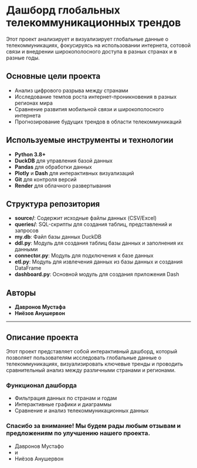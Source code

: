 # Дашборд глобальных телекоммуникационных трендов

Этот проект анализирует и визуализирует глобальные данные о телекоммуникациях, фокусируясь на использовании интернета, сотовой связи и внедрении широкополосного доступа в разных странах и в разные годы.

## Основные цели проекта

- Анализ цифрового разрыва между странами
- Исследование темпов роста интернет-проникновения в разных регионах мира
- Сравнение развития мобильной связи и широкополосного интернета
- Прогнозирование будущих трендов в области телекоммуникаций

## Используемые инструменты и технологии

- **Python 3.8+**
- **DuckDB** для управления базой данных
- **Pandas** для обработки данных
- **Plotly** и **Dash** для интерактивных визуализаций
- **Git** для контроля версий
- **Render** для облачного развертывания

## Структура репозитория

- **source/**: Содержит исходные файлы данных (CSV/Excel)
- **queries/**: SQL-скрипты для создания таблиц, представлений и запросов
- **my.db**: Файл базы данных DuckDB
- **ddl.py**: Модуль для создания таблиц базы данных и заполнения их данными
- **connector.py**: Модуль для подключения к базе данных
- **etl.py**: Модуль для извлечения данных из базы данных и создания DataFrame
- **dashboard.py**: Основной модуль для создания приложения Dash

## Авторы

- **Давронов Мустафа**
- **Ниёзов Анушервон**

---

## Описание проекта

Этот проект представляет собой интерактивный дашборд, который позволяет пользователям исследовать глобальные данные о телекоммуникациях, визуализировать ключевые тренды и проводить сравнительный анализ между различными странами и регионами.

### Функционал дашборда

- Фильтрация данных по странам и годам
- Интерактивные графики и диаграммы
- Сравнение и анализ телекоммуникационных данных



### Спасибо за внимание! Мы будем рады любым отзывам и предложениям по улучшению нашего проекта. 
- Давронов Мустафо 
- и 
- Ниёзов Анушервон
